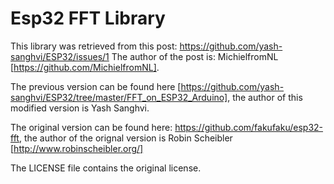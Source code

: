 Esp32 FFT Library
=================

This library was retrieved from this post: https://github.com/yash-sanghvi/ESP32/issues/1
The author of the post is: MichielfromNL [https://github.com/MichielfromNL].

The previous version can be found here [https://github.com/yash-sanghvi/ESP32/tree/master/FFT_on_ESP32_Arduino], the author of this modified version is Yash Sanghvi.

The original version can be found here: https://github.com/fakufaku/esp32-fft, the author of the orignal version is Robin Scheibler [http://www.robinscheibler.org/]

The LICENSE file contains the original license.
